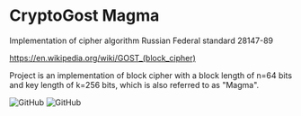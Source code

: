 # CryptoGost Magma
Implementation of cipher algorithm Russian Federal standard 28147-89

https://en.wikipedia.org/wiki/GOST_(block_cipher)

Project is an implementation of block cipher with a block length of n=64 bits and key length of k=256 bits, which is also
referred to as "Magma".

![GitHub](https://img.shields.io/badge/C#-%23121011.svg?style=for-the-badge&logo=c#&logoColor=purple)
![GitHub](https://img.shields.io/badge/github-%23121011.svg?style=for-the-badge&logo=github&logoColor=white)
